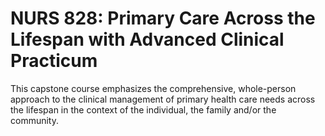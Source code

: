 # NURS 828: Primary Care Across the Lifespan with Advanced Clinical Practicum

This capstone course emphasizes the comprehensive, whole-person approach to the clinical management of primary health care needs across the lifespan in the context of the individual, the family and/or the community.